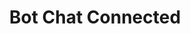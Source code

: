 ---
title: Bot Chat Connected
description: Trigger for when the Chat Client is Connected for the Twitch Bot
version: 0.2.3
twitchService: Chat Client
variables: []
---